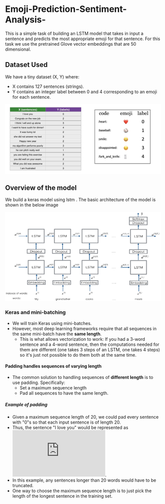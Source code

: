 # Emoji-Prediction-Sentiment-Analysis-

This is a simple task of building an LSTM model that takes in input a sentence and predicts the most appropriate emoji for that sentence. For this task we use the pretrained Glove vector embeddings that are 50 dimensional. 

## Dataset Used
We have a tiny dataset (X, Y) where:
- X contains 127 sentences (strings).
- Y contains an integer label between 0 and 4 corresponding to an emoji for each sentence.

![](data_set.png)

## Overview of the model

We build a keras model using lstm . The basic architecture of the model is shown in the below image

![](model.png)

### Keras and mini-batching 

* We will train Keras using mini-batches. 
* However, most deep learning frameworks require that all sequences in the same mini-batch have the **same length**. 
    * This is what allows vectorization to work: If you had a 3-word sentence and a 4-word sentence, then the computations needed for them are different (one takes 3 steps of an LSTM, one takes 4 steps) so it's just not possible to do them both at the same time.
    
#### Padding handles sequences of varying length
* The common solution to handling sequences of **different length** is to use padding.  Specifically:
    * Set a maximum sequence length
    * Pad all sequences to have the same length. 
    
##### Example of padding
* Given a maximum sequence length of 20, we could pad every sentence with "0"s so that each input sentence is of length 20. 
* Thus, the sentence "I love you" would be represented as ![](http://latex.codecogs.com/gif.latex?%24%28e_%7BI%7D%2C%20e_%7Blove%7D%2C%20e_%7Byou%7D%2C%20%5Cvec%7B0%7D%2C%20%5Cvec%7B0%7D%2C%20%5Cldots%2C%20%5Cvec%7B0%7D%29%24). 
* In this example, any sentences longer than 20 words would have to be truncated. 
* One way to choose the maximum sequence length is to just pick the length of the longest sentence in the training set. 

